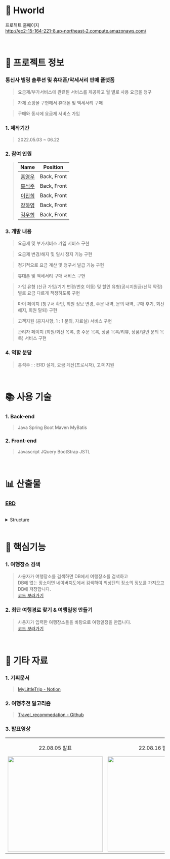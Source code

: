# :iphone: Hworld

프로젝트 홈페이지  
http://ec2-15-164-221-8.ap-northeast-2.compute.amazonaws.com/

<br />

# 📃 프로젝트 정보

### 통신사 빌링 솔루션 및 휴대폰/악세서리 판매 플랫폼 
> 요금제/부가서비스에 관련된 서비스를 제공하고 월 별로 사용 요금을 청구

> 자체 쇼핑몰 구현해서 휴대폰 및 액세서리 구매

> 구매와 동시에 요금제 서비스 가입

### 1. 제작기간

> 2022.05.03 ~ 06.22

### 2. 참여 인원

> |                    Name                    |  Position   |
> | :----------------------------------------: | :---------: |
> |   [홍영우](https://github.com/YU3727)       | Back, Front |
> |   [홍석주](https://github.com/qwdfd1)       | Back, Front |
> |   [이진희](https://github.com/zinny912)     | Back, Front |
> |   [장하영](https://github.com/beaver10)     | Back, Front |   
> |   [김우희](https://github.com/WooheeKim)    | Back, Front |

### 3. 개발 내용
> 요금제 및 부가서비스 가입 서비스 구현

> 요금제 변경/해지 및 일시 정지 기능 구현

> 정기적으로 요금 계산 및 청구서 발급 기능 구현

> 휴대폰 및 액세서리 구매 서비스 구현

> 가입 유형 (신규 가입/기기 변경/번호 이동) 및 할인 유형(공시지원금/선택 약정) 별로 요금 다르게 책정하도록 구현

> 마이 페이지 (청구서 확인, 회원 정보 변경, 주문 내역, 문의 내역, 구매 후기, 회선 해지, 회원 탈퇴) 구현

> 고객지원 (공지사항, 1 : 1 문의, 자료실) 서비스 구현

> 관리자 페이지 (회원/회선 목록, 총 주문 목록, 상품 목록/리뷰, 상품/일반 문의 목록) 서비스 구현

### 4. 역할 분담

> 홍석주  : : ERD 설계, 요금 계산(프로시저), 고객 지원

<br />

# 📚 사용 기술

### 1. Back-end

> Java
> Spring Boot
> Maven
> MyBatis  

### 2. Front-end

> Javascript
> JQuery
> BootStrap
> JSTL

<br />

# 📊 산출물

### [ERD](https://github.com/qwdfd1/Hworld/blob/master/document/%5BH%20world%5D%201%EC%A1%B0%20ERD.png)

<br />

<details>
<summary>Structure</summary>
<div markdown="1" style="padding-left: 15px;">
<img src="https://user-images.githubusercontent.com/68724828/186079270-28793ba1-466e-421f-baf2-563b890c926f.png" />
</div>
</details>

<br />

# 🔑 핵심기능

### 1. 여행장소 검색

> 사용자가 여행장소를 검색하면 DB에서 여행장소를 검색하고  
> DB에 없는 장소이면 네이버지도에서 검색하여 최상단의 장소의 정보를 가져오고 DB에 저장합니다.  
> [코드 보러가기](https://github.com/kimphysicsman/MyLittelTrip_backend/blob/5aa46e9ed2065045df17cc45baa41a9a2901b46b/recommend/functions/parsing.py#L64)

### 2. 최단 여행경로 찾기 & 여행일정 만들기

> 사용자가 입력한 여행장소들을 바탕으로 여행일정을 만듭니다.  
> [코드 보러가기](https://github.com/kimphysicsman/MyLittelTrip_backend/blob/5aa46e9ed2065045df17cc45baa41a9a2901b46b/recommend/functions/schedule.py#L14)

<br />

# 📕 기타 자료

### 1. 기획문서

> [MyLittleTrip - Notion](https://www.notion.so/kimphysicsman/MLT-My-Little-Trip-716433a2fc8940d9870bd83b63570646?v=0c42e849923d4449aade69046bf597d1)

### 2. 여행추천 알고리즘

> [Travel_recommedation - Github](https://github.com/kimphysicsman/Travel_recommedation)

### 3. 발표영상

<table>
  <tbody>
    <tr>
      <td>
        <p align="center"> 22.08.05 발표 </p>
        <a href="https://www.youtube.com/watch?v=6B0DSjvsqj0&t=1s" title="MyLittleTrip 중간발표">
          <img align="center" src="https://user-images.githubusercontent.com/68724828/186087151-e0f0ebed-08c1-4a99-9af0-a8c48c536205.png" width="300" >
        </a>
      </td>
      <td>
        <p align="center"> 22.08.16 발표 </p>
        <a href="https://youtu.be/9eoYpRqTZUU" title="MyLittleTrip 최종발표">
          <img align="center" src="https://user-images.githubusercontent.com/68724828/186087151-e0f0ebed-08c1-4a99-9af0-a8c48c536205.png" width="300" >
        </a>
      </td>
    </tr>
  </tbody>
</table>
